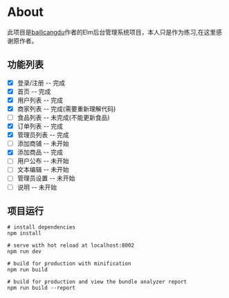 # About

此项目是[bailicangdu](https://github.com/bailicangdu/vue2-manage)作者的Elm后台管理系统项目，本人只是作为练习,在这里感谢原作者。

## 功能列表

- [x] 登录/注册 -- 完成
- [x] 首页 -- 完成
- [x] 用户列表 -- 完成
- [x] 商家列表 -- 完成(需要重新理解代码)
- [ ] 食品列表 -- 未完成(不能更新食品)
- [x] 订单列表 -- 完成
- [x] 管理员列表 -- 完成
- [ ] 添加商铺 -- 未开始
- [x] 添加商品 -- 完成
- [ ] 用户公布 -- 未开始
- [ ] 文本编辑 -- 未开始
- [ ] 管理员设置 -- 未开始
- [ ] 说明 -- 未开始

## 项目运行
```
# install dependencies
npm install

# serve with hot reload at localhost:8002
npm run dev

# build for production with minification
npm run build

# build for production and view the bundle analyzer report
npm run build --report
```



